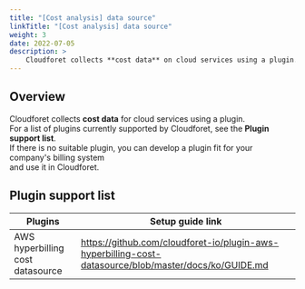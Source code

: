 ```yaml
---
title: "[Cost analysis] data source"
linkTitle: "[Cost analysis] data source"
weight: 3
date: 2022-07-05
description: >
    Cloudforet collects **cost data** on cloud services using a plugin.
---
```


## Overview

Cloudforet collects **cost data** for cloud services using a plugin.  
For a list of plugins currently supported by Cloudforet, see the **Plugin support list**.  
If there is no suitable plugin, you can develop a plugin fit for your company's billing system  
and use it in Cloudforet.

## Plugin support list

| **Plugins** | **Setup guide link** |
| --- | --- |
| AWS hyperbilling cost datasource | https://github.com/cloudforet-io/plugin-aws-hyperbilling-cost-datasource/blob/master/docs/ko/GUIDE.md |
